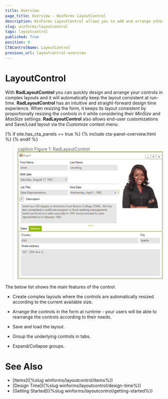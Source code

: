```yaml
---
title: Overview
page_title: Overview - WinForms LayoutControl
description: WinForms LayoutControl allows you to add and arrange other controls in complex layouts.
slug: winforms/layoutcontrol
tags: layoutcontrol
published: True
position: 0
CTAControlName: LayoutControl
previous_url: layoutcontrol-overview
---
```


# LayoutControl

With __RadLayoutControl__ you can quickly design and arrange your controls in complex layouts and it will automatically keep the layout consistent at run-time. __RadLayoutControl__ has an intuitive and straight-forward design time experience. When resizing the form, it keeps its layout consistent by proportionally resizing the controls in it while considering their *MinSize* and *MaxSize* settings. __RadLayoutControl__ also allows end-user customizations and Save/Load layout via the *Customize* context menu.

{% if site.has_cta_panels == true %}
{% include cta-panel-overview.html %}
{% endif %}

>caption Figure 1: RadLayoutControl
![layoutcontrol-overview 001](images/layoutcontrol-overview001.png)

The below list shows the main features of the control.

* Create complex layouts where the controls are automatically resized according to the current available size.

* Arrange the controls in the form at runtime - your users will be able to rearrange the controls according to their needs.

* Save and load the layout.

* Group the underlying controls in tabs.

* Expand/Collapse groups.
            
# See Also

* [Items]({%slug winforms/layoutcontrol/items%})
* [Design Time]({%slug winforms/layoutcontrol/design-time%})
* [Getting Started]({%slug winforms/layoutcontrol/getting-started%})         